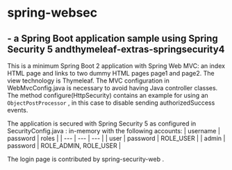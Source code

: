 # spring-websec
## - a Spring Boot application sample using Spring Security 5 andthymeleaf-extras-springsecurity4

This is a minimum Spring Boot 2 application with Spring Web MVC: an index HTML page and links to two dummy HTML pages page1 and page2. The view technology is Thymeleaf. The MVC configuration in WebMvcConfig.java is necessary to avoid having Java controller classes. The method configure(HttpSecurity) contains an example for using an `ObjectPostProcessor` , in this case to disable sending authorizedSuccess events.

The application is secured with Spring Security 5 as configured in SecurityConfig.java : in-memory with the following accounts:
| username | password | roles |
| --- | --- | --- |
| user | password | ROLE_USER |
| admin | password | ROLE_ADMIN, ROLE_USER |

The login page is contributed by spring-security-web .
